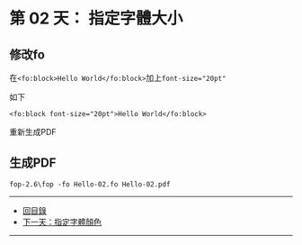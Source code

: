 第 02 天： 指定字體大小
==========================================

修改fo
-------

在`<fo:block>Hello World</fo:block>`加上`font-size="20pt"`

如下

`<fo:block font-size="20pt">Hello World</fo:block>`

重新生成PDF

生成PDF
---------

` fop-2.6\fop -fo Hello-02.fo Hello-02.pdf `

-------

* [回目錄](../README.md)
* [下一天：指定字體顏色](03.md)

-------


